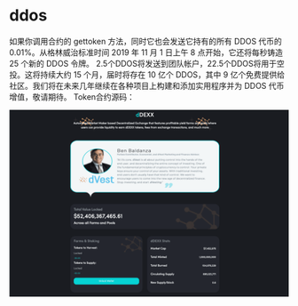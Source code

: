 # ddos

如果你调用合约的 gettoken 方法，同时它也会发送它持有的所有 DDOS 代币的 0.01%。从格林威治标准时间 2019 年 11 月 1 日上午 8 点开始，它还将每秒铸造 25 个新的 DDOS 令牌。 2.5个DDOS将发送到团队帐户，22.5个DDOS将用于空投。这将持续大约 15 个月，届时将存在 10 亿个 DDOS，其中 9 亿个免费提供给社区。我们将在未来几年继续在各种项目上构建和添加实用程序并为 DDOS 代币增值，敬请期待。 Token合约源码：&nbsp;

![ddexx-dapp-exchanges-bsc-image2_b40656fb6327a8cab97bac97894cef3f](ddexx-dapp-exchanges-bsc-image2_b40656fb6327a8cab97bac97894cef3f.png)
